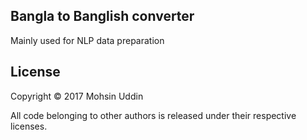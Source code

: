 ## Bangla to Banglish converter

Mainly used for NLP data preparation

## License

Copyright © 2017 Mohsin Uddin

All code belonging to other authors is released under their respective licenses.

